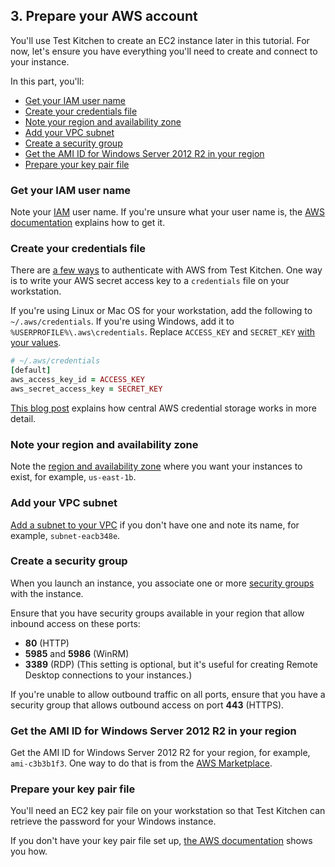 ## 3. Prepare your AWS account

You'll use Test Kitchen to create an EC2 instance later in this tutorial. For now, let's ensure you have everything you'll need to create and connect to your instance.

In this part, you'll:

* [Get your IAM user name](#getyouriamusername)
* [Create your credentials file](#createyourcredentialsfile)
* [Note your region and availability zone](#noteyourregionandavailabilityzone)
* [Add your VPC subnet](#addyourvpcsubnet)
* [Create a security group](#createasecuritygroup)
* [Get the AMI ID for Windows Server 2012 R2 in your region](#gettheamiidforwindowsserver2012r2inyourregion)
* [Prepare your key pair file](#prepareyourkeypairfile)

### Get your IAM user name

Note your [IAM](http://docs.aws.amazon.com/IAM/latest/UserGuide/introduction.html#intro-accessing) user name. If you're unsure what your user name is, the [AWS documentation](http://docs.aws.amazon.com/cli/latest/userguide/cli-chap-getting-set-up.html#cli-signup) explains how to get it.

### Create your credentials file

There are [a few ways](https://github.com/test-kitchen/kitchen-ec2#authenticating-with-aws) to authenticate with AWS from Test Kitchen. One way is to write your AWS secret access key to a <code class="file-path">credentials</code> file on your workstation.

If you're using Linux or Mac OS for your workstation, add the following to <code class="file-path">~/.aws/credentials</code>. If you're using Windows, add it to <code class="file-path">%USERPROFILE%\\.aws\\credentials</code>. Replace `ACCESS_KEY` and `SECRET_KEY` [with your values](http://docs.aws.amazon.com/cli/latest/userguide/cli-chap-getting-set-up.html#cli-signup).

```ruby
# ~/.aws/credentials
[default]
aws_access_key_id = ACCESS_KEY
aws_secret_access_key = SECRET_KEY
```

[This blog post](http://blogs.aws.amazon.com/security/post/Tx3D6U6WSFGOK2H/A-New-and-Standardized-Way-to-Manage-Credentials-in-the-AWS-SDKs) explains how central AWS credential storage works in more detail.

### Note your region and availability zone

Note the [region and availability zone](http://docs.aws.amazon.com/AWSEC2/latest/UserGuide/using-regions-availability-zones.html) where you want your instances to exist, for example, `us-east-1b`.

### Add your VPC subnet

[Add a subnet to your VPC](http://docs.aws.amazon.com/AmazonVPC/latest/UserGuide/VPC_Subnets.html) if you don't have one and note its name, for example, `subnet-eacb348e`.

### Create a security group

When you launch an instance, you associate one or more [security groups](http://docs.aws.amazon.com/AWSEC2/latest/UserGuide/using-network-security.html) with the instance.

Ensure that you have security groups available in your region that allow inbound access on these ports:

* **80** (HTTP)
* **5985** and **5986** (WinRM)
* **3389** (RDP) (This setting is optional, but it's useful for creating Remote Desktop connections to your instances.)

If you're unable to allow outbound traffic on all ports, ensure that you have a security group that allows outbound access on port **443** (HTTPS).

### Get the AMI ID for Windows Server 2012 R2 in your region

Get the AMI ID for Windows Server 2012 R2 for your region, for example, `ami-c3b3b1f3`. One way to do that is from the [AWS Marketplace](https://aws.amazon.com/marketplace/pp/B00KQOWEPO/ref=dtl_recsim_B00KQOWCAQ_B00KQOWEPO_1).

### Prepare your key pair file

You'll need an EC2 key pair file on your workstation so that Test Kitchen can retrieve the password for your Windows instance.

If you don't have your key pair file set up, [the AWS documentation](http://docs.aws.amazon.com/AWSCloudFormation/latest/UserGuide/cfn-console-create-keypair.html) shows you how.
